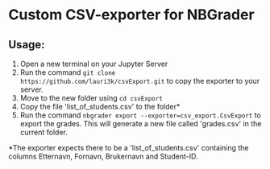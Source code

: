 # Custom CSV-exporter for NBGrader
## Usage:
1. Open a new terminal on your Jupyter Server
2. Run the command ```git clone https://github.com/lauri3k/csvExport.git``` to copy the exporter to your server.
3. Move to the new folder using ```cd csvExport```
4. Copy the file 'list_of_students.csv' to the folder*
5. Run the command ```nbgrader export --exporter=csv_export.CsvExport``` to export the grades. This will generate a new file 
called 'grades.csv' in the current folder.

*The exporter expects there to be a 'list_of_students.csv' containing the columns Etternavn, Fornavn, Brukernavn and 
Student-ID.
